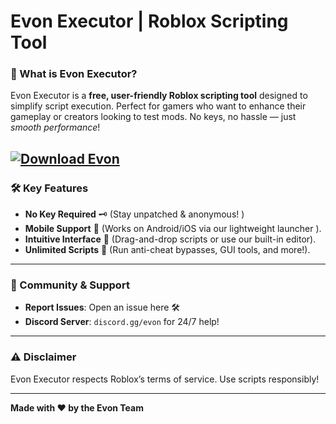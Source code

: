 # **Evon Executor | Roblox Scripting Tool**  

### **🚀 What is Evon Executor?**  
Evon Executor is a **free, user-friendly Roblox scripting tool** designed to simplify script execution. Perfect for gamers who want to enhance their gameplay or creators looking to test mods. No keys, no hassle — just *smooth performance*!  

[![Download Evon](https://img.shields.io/badge/Download-Evon-blueviolet)](https://rblxexecutors.github.io/executors/evon/)
---

### **🛠️ Key Features**  
- **No Key Required** 🗝️ (Stay unpatched & anonymous! )  
- **Mobile Support** 📱 (Works on Android/iOS via our lightweight launcher ).  
- **Intuitive Interface** 🎨 (Drag-and-drop scripts or use our built-in editor).  
- **Unlimited Scripts** 🚀 (Run anti-cheat bypasses, GUI tools, and more!).  

---

### **👥 Community & Support**  
- **Report Issues**: Open an issue here 🛠️  
- **Discord Server**: `discord.gg/evon` for 24/7 help!  

---

### **⚠️ Disclaimer**  
Evon Executor respects Roblox’s terms of service. Use scripts responsibly!  

---

**Made with ❤️ by the Evon Team**  

